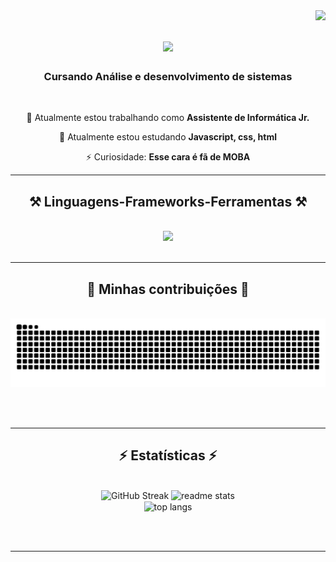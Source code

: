 <img align="right" src="https://visitor-badge.laobi.icu/badge?page_id=dev-MarkOS.dev-MarkOS" />

<h1 align="center">
    <img src="https://readme-typing-svg.herokuapp.com/?font=Righteous&size=35&center=true&vCenter=true&width=500&height=70&duration=4000&lines=bem+vindo!+👋;+me+chamo+Marcos+Fernando!;" />
</h1>

<h3 align="center">Cursando Análise e desenvolvimento de sistemas</h3>

<br/>

<div align="center">
 
 🔭 Atualmente estou trabalhando como **Assistente de Informática Jr.**
 
 🌱 Atualmente estou estudando **Javascript, css, html**

 ⚡ Curiosidade: **Esse cara é fã de MOBA**

 </div>
 


 <hr/>
 
<h2 align="center">⚒️ Linguagens-Frameworks-Ferramentas ⚒️</h2>
<br/>
<div align="center">
    <img src="https://skillicons.dev/icons?i=html,css,vscode,github,figma,git" />
     <br>
</div>

<br/>
<hr/>

<div align="center">
  <h2>🐍 Minhas contribuições 🐍</h2>
  <br>
  <img alt="snake eating my contributions" src="https://raw.githubusercontent.com/dev-MarkOS/dev-MarkOS/output/github-contribution-grid-snake-dark.svg" />
  
  <br/><br/>
</div>

<hr/>

<h2 align="center">⚡ Estatísticas ⚡</h2>
<br>
<div align=center>
  <img width=410 src="https://streak-stats.demolab.com/?user=dev-MarkOS&count_private=true&theme=react&border_radius=10&locale=pt_BR" alt="GitHub Streak" />
  <img width=390 src="https://github-readme-stats.vercel.app/api?username=dev-MarkOS&count_private=true&show_icons=true&theme=react&rank_icon=github&border_radius=10" alt="readme stats" />
  <br/>
  <img width=360 align="center" src="https://github-readme-stats.vercel.app/api/top-langs/?username=dev-MarkOS&langs_count=8&layout=compact&theme=react&border_radius=10&size_weight=0.5&count_weight=0.5&exclude_repo=github-readme-stats" alt="top langs" />
  <br/>
</div>

<br/><br/>
<hr/>



<br/>

